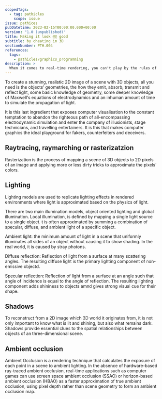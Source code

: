 ```yaml
---
scopedTags:
  - tag: pathicles
    scope: issue
issue: pathices
pubDatetime: 2023-02-15T00:00:00.000+00:00
version: "1.0 (unpublished)"
title: Making it look @@ good
subtitle: by cheating in 3D
sectionNumber: PTH.004
references:
  tags:
    - pathicles/graphics_programming
description: >
  When it comes to real-time rendering, you can't play by the rules of physics. Fortunately, the human eye is quite easy to cheat.
---
```


To create a stunning, realistic 2D image of a scene with 3D objects, all you need is the objects' geometries, the how they emit, absorb, transmit and reflect light, some basic knowledge of geometry, some deeper knowledge of Maxwell's equations of electrodynamics and an inhuman amount of time to simulate the propagation of light.

It is this last ingredient that exposes computer visualisation to the constant temptation to abandon the righteous path of all-encompassing electrodynamic simulation and enter the company of illusionists, stage technicians, and travelling entertainers. It is this that makes computer graphics the ideal playground for fakers, counterfeiters and deceivers.

## Raytracing, raymarching or rasterizatzion

Rasterization is the process of mapping a scene of 3D objects to 2D pixels of an image and applying more or less dirty tricks to approximate the pixels' colors.

## Lighting

Lighting models are used to replicate lighting effects in rendered environments where light is approximated based on the physics of light.

There are two main illumination models, object oriented lighting and global illumination. Local illumination, is defined by mapping a single light source to a single object. t is often approximated by summing a combination of specular, diffuse, and ambient light of a specific object.

Ambient light: the minimum amount of light in a scene that uniformly illuminates all sides of an object without causing it to show shading. In the real world, it is caused by stray photons.

Diffuse reflection: Reflection of light from a surface at many scattering angles. The resulting diffuse light is the primary lighting component of non-emissive objectd.

Specular reflection: Reflection of light from a surface at an angle such that angle of incidence is equal to the angle of reflection. The resulting lighting component adds shininess to objects amnd gives strong visual cue for their shape.

## Shadows

To reconstruct from a 2D image which 3D world it originates from, it is not only important to know what is lit and shining, but also what remains dark. Shadows provide essential clues to the spatial relationships between objects of an three-dimensional scene.

## Ambient occlusion

Ambient Occlusion is a rendering technique that calculates the exposure of each point in a scene to ambient lighting. In the absence of hardware-based ray-traced ambient occlusion, real-time applications such as computer games can use screen space ambient occlusion (SSAO) or horizon-based ambient occlusion (HBAO) as a faster approximation of true ambient occlusion, using pixel depth rather than scene geometry to form an ambient occlusion map.
